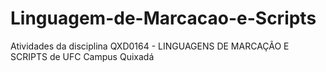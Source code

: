 # Linguagem-de-Marcacao-e-Scripts
Atividades da disciplina QXD0164 - LINGUAGENS DE MARCAÇÃO E SCRIPTS de UFC Campus Quixadá
